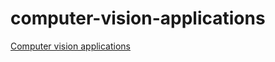 # computer-vision-applications

[Computer vision applications](https://viso.ai/applications/computer-vision-applications/)
